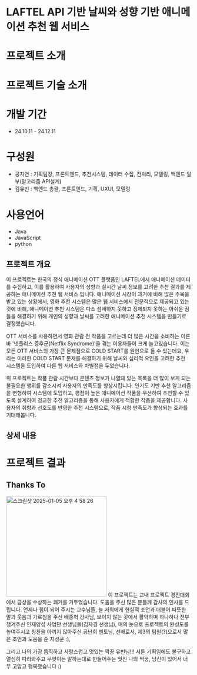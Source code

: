 # LAFTEL API 기반 날씨와 성향 기반 애니메이션 추천 웹 서비스

# 프로젝트 소개

# 프로젝트 기술 소개

# 개발 기간
- 24.10.11 - 24.12.11

# 구성원
* 공지연 : 기획팀장, 프론트엔드, 추천시스템, 데이터 수집, 전처리, 모델링, 백엔드 일부(알고리즘 API설계)
* 김유빈 : 백엔드 총괄, 프론트엔드, 기획, UXUI, 모델링

# 사용언어
- Java
- JavaScript
- python


## 프로젝트 개요

이 프로젝트는 한국의 정식 애니메이션 OTT 플랫폼인 LAFTEL에서 애니메이션 데이터를 수집하고, 이를 활용하여 사용자의 성향과 실시간 날씨 정보를 고려한 추천 결과를 제공하는 애니메이션 추천 웹 서비스 입니다.
애니메이션 시장이 과거에 비해 많은 주목을 받고 있는 상황에서, 영화 추천 시스템은 많은 웹 서비스에서 전문적으로 제공되고 있는 것에 비해, 애니메이션 추천 시스탬은 다소 섬세하지 못하고 정제되지 못하는 아쉬운 점들을 해결하기 위해 개인의 성향과 날씨를 고려한 애니메이션 추천 시스템을 만들기로 결정했습니다.

OTT 서비스를 사용하면서 영화 관람 전 작품을 고르는데 더 많은 시간을 소비하는 이른바 '넷플리스 증후군(Netflix Syndrome)'을 겪는 이용자들이 크게 늘고있습니다. 이는 모든 OTT 서비스의 가장 큰 문제점으로 COLD START를 원인으로 둘 수 있는데요, 우리는 이러한 COLD START 문제를 해결하기 위해 날씨와 심리적 요인을 고려한 추천 시스템을 도입하여 다른 웹 서비스와 차별점을 두었습니다.

위 프로젝트는 작품 관람 시간보다 콘텐츠 정보가 나열돼 있는 목록을 더 많이 보게 되는 불필요한 행위를 감소시켜 사용자의 만족도를 향상시킵니다.
인기도 기반 추천 알고리즘을 변형하여 시스템에 도입하고, 평점이 높은 애니메이션 작품을 우선하여 추천할 수 있도록 설계하여 정교한 추천 알고리즘을 통해 사용자에게 적합한 작품을 제공합니다. 사용자의 취향과 선호도를 반영한 추천 시스템으로, 작품 시청 만족도가 향상되는 효과를 기대해봅니다.

## 상세 내용

# 프로젝트 결과


## Thanks To 
<img width="273" alt="스크린샷 2025-01-05 오후 4 58 26" src="https://github.com/user-attachments/assets/23b54343-3508-4de0-8ff2-6082acb6d0a5" />
이 프로젝트는 교내 프로젝트 경진대회에서 금상을 수상하는 쾌거를 거두었습니다. 
도움을 주신 많은 분들께 감사의 인사를 드립니다.
언제나 힘이 되어 주시는 교수님들,
늘 저희에게 현실적 조언과 더불어 따뜻한 말과 웃음과 가르침을 주신 배종혁 강사님,
보이지 않는 곳에서 활약하며 하나하나 전부 챙겨주신 인재양성 사업단 선생님들(김자경 선생님),
매의 눈으로 프로젝트의 완성도를 높여주시고 칭찬을 아끼지 않아주신 공난희 멘토님,
선배로서, 제3의 팀원(?)으로서 많은 조언과 도움을 준 지성쿤 :),

그리고 나의 가장 듬직하고 사랑스럽고 멋있는 짝꿍 유빈님!!!
서툰 기획임에도 불구하고 열심히 따라와주고 무엇이든 말하는대로 만들어주는 멋진 나의 짝꿍, 당신이 있어서 너무 고맙고 행복했습니다 :)








